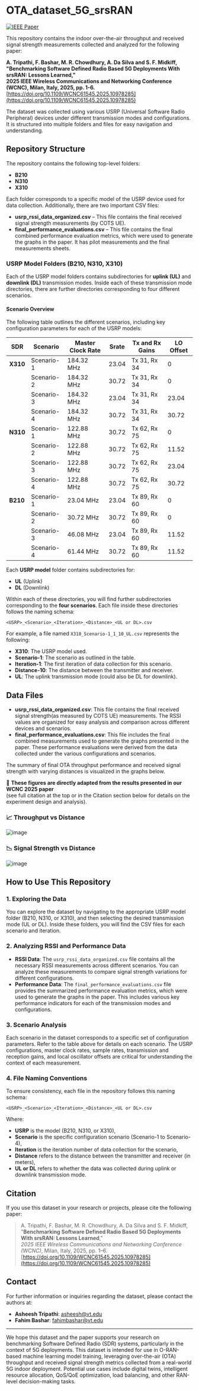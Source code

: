 # OTA_dataset_5G_srsRAN  
[![IEEE Paper](https://img.shields.io/badge/IEEE%20WCNC%202025-Paper-blue)](https://doi.org/10.1109/WCNC61545.2025.10978285)

 
This repository contains the indoor over-the-air throughput and received signal strength measurements collected and analyzed for the following paper:

**A. Tripathi, F. Bashar, M. R. Chowdhury, A. Da Silva and S. F. Midkiff,  
"Benchmarking Software Defined Radio Based 5G Deployments With srsRAN: Lessons Learned,"  
2025 IEEE Wireless Communications and Networking Conference (WCNC), Milan, Italy, 2025, pp. 1-6.**  
[https://doi.org/10.1109/WCNC61545.2025.10978285](https://doi.org/10.1109/WCNC61545.2025.10978285)

  

The dataset was collected using various USRP (Universal Software Radio Peripheral) devices under different transmission modes and configurations. It is structured into multiple folders and files for easy navigation and understanding.
 
## Repository Structure
 
The repository contains the following top-level folders:
 
- **B210**
- **N310**
- **X310**
 
Each folder corresponds to a specific model of the USRP device used for data collection. Additionally, there are two important CSV files:
 
- **usrp_rssi_data_organized.csv** – This file contains the final received signal strength measurements (by COTS UE).
- **final_performance_evaluations.csv** – This file contains the final combined performance evaluation metrics, which were used to generate the graphs in the paper. It has pilot measurements and the final measurements sheets.
 
### USRP Model Folders (B210, N310, X310)
 
Each of the USRP model folders contains subdirectories for **uplink (UL)** and **downlink (DL)** transmission modes. Inside each of these transmission mode directories, there are further directories corresponding to four different scenarios.
 
#### Scenario Overview
 
The following table outlines the different scenarios, including key configuration parameters for each of the USRP models:
 
| **SDR**  | **Scenario** | **Master Clock Rate** | **Srate** | **Tx and Rx Gains** | **LO Offset** |
|----------|--------------|-----------------------|-----------|---------------------|---------------|
| **X310** | Scenario-1   | 184.32 MHz            | 23.04     | Tx 31, Rx 34        | 0             |
|          | Scenario-2   | 184.32 MHz            | 30.72     | Tx 31, Rx 34        | 0             |
|          | Scenario-3   | 184.32 MHz            | 23.04     | Tx 31, Rx 34        | 23.04         |
|          | Scenario-4   | 184.32 MHz            | 30.72     | Tx 31, Rx 34        | 30.72         |
| **N310** | Scenario-1   | 122.88 MHz            | 30.72     | Tx 62, Rx 75        | 0             |
|          | Scenario-2   | 122.88 MHz            | 30.72     | Tx 62, Rx 75        | 11.52         |
|          | Scenario-3   | 122.88 MHz            | 30.72     | Tx 62, Rx 75        | 23.04         |
|          | Scenario-4   | 122.88 MHz            | 30.72     | Tx 62, Rx 75        | 30.72         |
| **B210** | Scenario-1   | 23.04 MHz             | 23.04     | Tx 89, Rx 60        | 0             |
|          | Scenario-2   | 30.72 MHz             | 30.72     | Tx 89, Rx 60        | 0             |
|          | Scenario-3   | 46.08 MHz             | 23.04     | Tx 89, Rx 60        | 11.52         |
|          | Scenario-4   | 61.44 MHz             | 30.72     | Tx 89, Rx 60        | 11.52         |
 
Each **USRP model** folder contains subdirectories for:
 
- **UL** (Uplink)
- **DL** (Downlink)
 
Within each of these directories, you will find further subdirectories corresponding to the **four scenarios**. Each file inside these directories follows the naming schema:
 
`<USRP>_<Scenario>_<Iteration>_<Distance>_<UL or DL>.csv`
 

For example, a file named `X310_Scenario-1_1_10_UL.csv` represents the following:
 
- **X310**: The USRP model used.
- **Scenario-1**: The scenario as outlined in the table.
- **Iteration-1**: The first iteration of data collection for this scenario.
- **Distance-10**: The distance between the transmitter and receiver.
- **UL**: The uplink transmission mode (could also be DL for downlink).
 
## Data Files
 
- **usrp_rssi_data_organized.csv**: This file contains the final received signal strength(as measured by COTS UE) measurements. The RSSI values are organized for easy analysis and comparison across different devices and scenarios.
- **final_performance_evaluations.csv**: This file includes the final combined measurements used to generate the graphs presented in the paper. These performance evaluations were derived from the data collected under the various configurations and scenarios.

The summary of final OTA throughput performance and received signal strength with varying distances is visualized in the graphs below.

📌 **These figures are directly adapted from the results presented in our WCNC 2025 paper**  
(see full citation at the top or in the Citation section below for details on the experiment design and analysis).

### 📈 Throughput vs Distance
![image](https://github.com/user-attachments/assets/95775470-2785-4547-b089-587b4b2b81e4)

### 📉 Signal Strength vs Distance
![image](https://github.com/user-attachments/assets/7aabd209-cf72-4429-8290-0a8adc8f0069)


  
 
## How to Use This Repository
 
### 1. Exploring the Data
 
You can explore the dataset by navigating to the appropriate USRP model folder (B210, N310, or X310), and then selecting the desired transmission mode (UL or DL). Inside these folders, you will find the CSV files for each scenario and iteration.
 
### 2. Analyzing RSSI and Performance Data
 
- **RSSI Data**: The `usrp_rssi_data_organized.csv` file contains all the necessary RSSI measurements across different scenarios. You can analyze these measurements to compare signal strength variations for different configurations.
- **Performance Data**: The `final_performance_evaluations.csv` file provides the summarized performance evaluation metrics, which were used to generate the graphs in the paper. This includes various key performance indicators for each of the transmission modes and configurations.
 
### 3. Scenario Analysis
 
Each scenario in the dataset corresponds to a specific set of configuration parameters. Refer to the table above for details on each scenario. The USRP configurations, master clock rates, sample rates, transmission and reception gains, and local oscillator offsets are critical for understanding the context of each measurement.
 
### 4. File Naming Conventions
 
To ensure consistency, each file in the repository follows this naming schema:
 
`<USRP>_<Scenario>_<Iteration>_<Distance>_<UL or DL>.csv`
 

Where:
- **USRP** is the model (B210, N310, or X310),
- **Scenario** is the specific configuration scenario (Scenario-1 to Scenario-4),
- **Iteration** is the iteration number of data collection for the scenario,
- **Distance** refers to the distance between the transmitter and receiver (in meters),
- **UL or DL** refers to whether the data was collected during uplink or downlink transmission mode.
 
## Citation

If you use this dataset in your research or projects, please cite the following paper:

> A. Tripathi, F. Bashar, M. R. Chowdhury, A. Da Silva and S. F. Midkiff,  
> "**Benchmarking Software Defined Radio Based 5G Deployments With srsRAN: Lessons Learned**,"  
> *2025 IEEE Wireless Communications and Networking Conference (WCNC)*, Milan, Italy, 2025, pp. 1–6.  
> [https://doi.org/10.1109/WCNC61545.2025.10978285](https://doi.org/10.1109/WCNC61545.2025.10978285)


## Contact
 
For further information or inquiries regarding the dataset, please contact the authors at:
 
- **Asheesh Tripathi**: asheesh@vt.edu
- **Fahim Bashar**: fahimbashar@vt.edu
---
 
We hope this dataset and the paper supports your research on benchmarking Software Defined Radio (SDR) systems, particularly in the context of 5G deployments. This dataset is intended for use in O-RAN-based machine learning model training, leveraging over-the-air (OTA) throughput and received signal strength metrics collected from a real-world 5G indoor deployment. Potential use cases include digital twins, intelligent resource allocation, QoS/QoE optimization, load balancing, and other RAN-level decision-making tasks.

